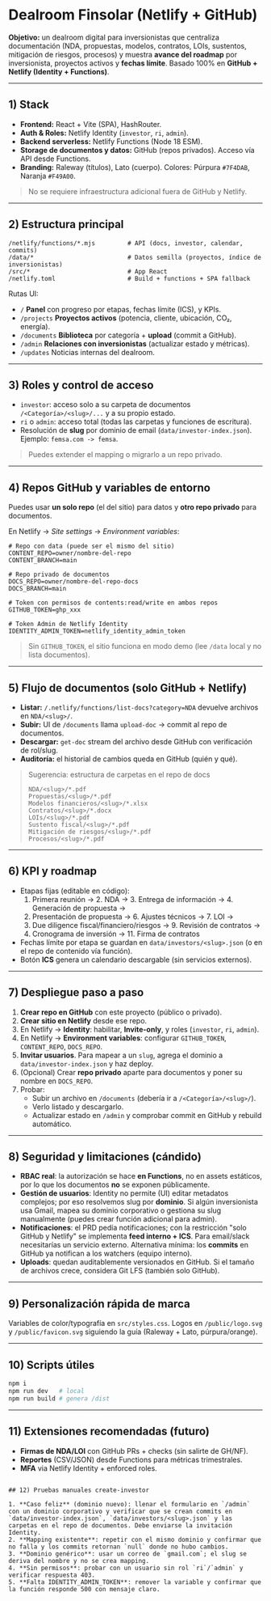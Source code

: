 # Dealroom Finsolar (Netlify + GitHub)

**Objetivo:** un dealroom digital para inversionistas que centraliza documentación (NDA, propuestas, modelos, contratos, LOIs, sustentos, mitigación de riesgos, procesos) y muestra **avance del roadmap** por inversionista, proyectos activos y **fechas límite**. Basado 100% en **GitHub + Netlify (Identity + Functions)**.

---

## 1) Stack

- **Frontend:** React + Vite (SPA), HashRouter.
- **Auth & Roles:** Netlify Identity (`investor`, `ri`, `admin`).
- **Backend serverless:** Netlify Functions (Node 18 ESM).
- **Storage de documentos y datos:** GitHub (repos privados). Acceso vía API desde Functions.
- **Branding:** Raleway (títulos), Lato (cuerpo). Colores: Púrpura `#7F4DAB`, Naranja `#F49A00`.

> No se requiere infraestructura adicional fuera de GitHub y Netlify.

---

## 2) Estructura principal

```
/netlify/functions/*.mjs         # API (docs, investor, calendar, commits)
/data/*                          # Datos semilla (proyectos, índice de inversionistas)
/src/*                           # App React
/netlify.toml                    # Build + functions + SPA fallback
```

Rutas UI:
- `/` **Panel** con progreso por etapas, fechas límite (ICS), y KPIs.
- `/projects` **Proyectos activos** (potencia, cliente, ubicación, CO₂, energía).
- `/documents` **Biblioteca** por categoría + **upload** (commit a GitHub).
- `/admin` **Relaciones con inversionistas** (actualizar estado y métricas).
- `/updates` Noticias internas del dealroom.

---

## 3) Roles y control de acceso

- `investor`: acceso solo a su carpeta de documentos `/<Categoría>/<slug>/...` y a su propio estado.
- `ri` o `admin`: acceso total (todas las carpetas y funciones de escritura).
- Resolución de **slug** por dominio de email (`data/investor-index.json`). Ejemplo: `femsa.com -> femsa`.

> Puedes extender el mapping o migrarlo a un repo privado.

---

## 4) Repos GitHub y variables de entorno

Puedes usar **un solo repo** (el del sitio) para datos y **otro repo privado** para documentos.

En Netlify → *Site settings* → *Environment variables*:

```
# Repo con data (puede ser el mismo del sitio)
CONTENT_REPO=owner/nombre-del-repo
CONTENT_BRANCH=main

# Repo privado de documentos
DOCS_REPO=owner/nombre-del-repo-docs
DOCS_BRANCH=main

# Token con permisos de contents:read/write en ambos repos
GITHUB_TOKEN=ghp_xxx

# Token Admin de Netlify Identity
IDENTITY_ADMIN_TOKEN=netlify_identity_admin_token
```

> Sin `GITHUB_TOKEN`, el sitio funciona en modo demo (lee `/data` local y no lista documentos).

---

## 5) Flujo de documentos (solo GitHub + Netlify)

- **Listar:** `/.netlify/functions/list-docs?category=NDA` devuelve archivos en `NDA/<slug>/`.
- **Subir:** UI de `/documents` llama `upload-doc` → commit al repo de documentos.
- **Descargar:** `get-doc` stream del archivo desde GitHub con verificación de rol/slug.
- **Auditoría:** el historial de cambios queda en GitHub (quién y qué).

> Sugerencia: estructura de carpetas en el repo de docs
>
> ```
> NDA/<slug>/*.pdf
> Propuestas/<slug>/*.pdf
> Modelos financieros/<slug>/*.xlsx
> Contratos/<slug>/*.docx
> LOIs/<slug>/*.pdf
> Sustento fiscal/<slug>/*.pdf
> Mitigación de riesgos/<slug>/*.pdf
> Procesos/<slug>/*.pdf
> ```

---

## 6) KPI y roadmap

- Etapas fijas (editable en código):
  1. Primera reunión → 2. NDA → 3. Entrega de información → 4. Generación de propuesta →
  5. Presentación de propuesta → 6. Ajustes técnicos → 7. LOI →
  8. Due diligence fiscal/financiero/riesgos → 9. Revisión de contratos →
  10. Cronograma de inversión → 11. Firma de contratos
- Fechas límite por etapa se guardan en `data/investors/<slug>.json` (o en el repo de contenido vía función).
- Botón **ICS** genera un calendario descargable (sin servicios externos).

---

## 7) Despliegue paso a paso

1. **Crear repo en GitHub** con este proyecto (público o privado).
2. **Crear sitio en Netlify** desde ese repo.
3. En Netlify → **Identity**: habilitar, **Invite-only**, y roles (`investor`, `ri`, `admin`).
4. En Netlify → **Environment variables**: configurar `GITHUB_TOKEN`, `CONTENT_REPO`, `DOCS_REPO`.
5. **Invitar usuarios**. Para mapear a un `slug`, agrega el dominio a `data/investor-index.json` y haz deploy.
6. (Opcional) Crear **repo privado** aparte para documentos y poner su nombre en `DOCS_REPO`.
7. Probar:
   - Subir un archivo en `/documents` (debería ir a `/<Categoría>/<slug>/`).
   - Verlo listado y descargarlo.
   - Actualizar estado en `/admin` y comprobar commit en GitHub y rebuild automático.

---

## 8) Seguridad y limitaciones (cándido)

- **RBAC real**: la autorización se hace **en Functions**, no en assets estáticos, por lo que los documentos **no** se exponen públicamente.
- **Gestión de usuarios**: Identity no permite (UI) editar metadatos complejos; por eso resolvemos slug por **dominio**. Si algún inversionista usa Gmail, mapea su dominio corporativo o gestiona su slug manualmente (puedes crear función adicional para admin).
- **Notificaciones**: el PRD pedía notificaciones; con la restricción "solo GitHub y Netlify" se implementa **feed interno + ICS**. Para email/slack necesitarías un servicio externo. Alternativa mínima: los **commits** en GitHub ya notifican a los watchers (equipo interno).
- **Uploads**: quedan auditablemente versionados en GitHub. Si el tamaño de archivos crece, considera Git LFS (también solo GitHub).

---

## 9) Personalización rápida de marca

Variables de color/typografía en `src/styles.css`. Logos en `/public/logo.svg` y `/public/favicon.svg` siguiendo la guía (Raleway + Lato, púrpura/orange).

---

## 10) Scripts útiles

```bash
npm i
npm run dev   # local
npm run build # genera /dist
```

---

## 11) Extensiones recomendadas (futuro)

- **Firmas de NDA/LOI** con GitHub PRs + checks (sin salirte de GH/NF).
- **Reportes** (CSV/JSON) desde Functions para métricas trimestrales.
- **MFA** via Netlify Identity + enforced roles.
```)

## 12) Pruebas manuales create-investor

1. **Caso feliz** (dominio nuevo): llenar el formulario en `/admin` con un dominio corporativo y verificar que se crean commits en `data/investor-index.json`, `data/investors/<slug>.json` y las carpetas en el repo de documentos. Debe enviarse la invitación Identity.
2. **Mapping existente**: repetir con el mismo dominio y confirmar que no falla y los commits retornan `null` donde no hubo cambios.
3. **Dominio genérico**: usar un correo de `gmail.com`; el slug se deriva del nombre y no se crea mapping.
4. **Sin permisos**: probar con un usuario sin rol `ri`/`admin` y verificar respuesta 403.
5. **Falta IDENTITY_ADMIN_TOKEN**: remover la variable y confirmar que la función responde 500 con mensaje claro.

